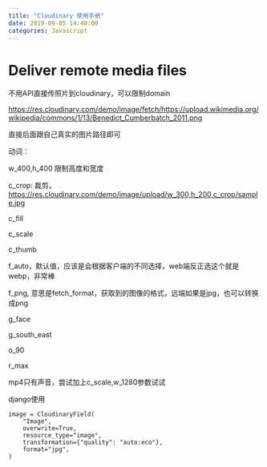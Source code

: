 ```yaml
---
title: "Cloudinary 使用手册"
date: 2019-09-05 14:40:00
categories: Javascript
---
```


# Deliver remote media files

不用API直接传照片到cloudinary，可以限制domain

https://res.cloudinary.com/demo/image/fetch/https://upload.wikimedia.org/wikipedia/commons/1/13/Benedict_Cumberbatch_2011.png

直接后面跟自己真实的图片路径即可





动词：

w_400,h_400	限制高度和宽度

c_crop: 裁剪，https://res.cloudinary.com/demo/image/upload/w_300,h_200,c_crop/sample.jpg

c_fill

c_scale

c_thumb

f_auto，默认值，应该是会根据客户端的不同选择，web端反正选这个就是webp，非常棒

f_png, 意思是fetch_format，获取到的图像的格式，远端如果是jpg，也可以转换成png

g_face

g_south_east

o_90

r_max



mp4只有声音，尝试加上c_scale,w_1280参数试试



django使用

```
image = CloudinaryField(
    "Image",
    overwrite=True,
    resource_type="image",
    transformation={"quality": "auto:eco"},
    format="jpg",
)
```